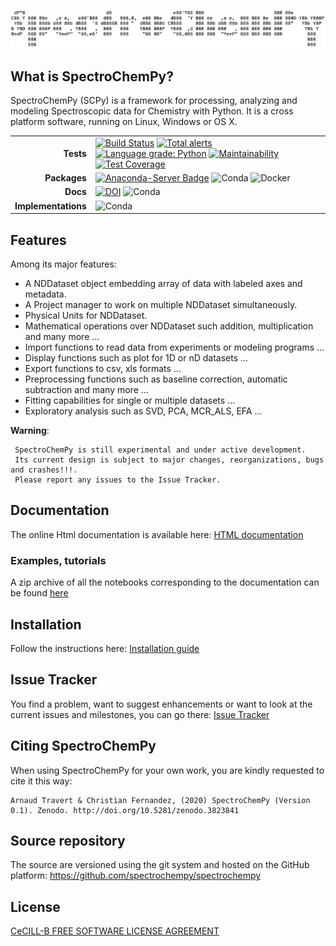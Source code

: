 ![titre](titre.png)
## What is SpectroChemPy?

SpectroChemPy (SCPy) is a framework for processing, analyzing and modeling 
Spectroscopic data for Chemistry with Python. It is a cross platform software, 
running on Linux, Windows or OS X.

||| 
|---:|:---|
|**Tests**|[![Build Status](https://travis-ci.com/spectrochempy/spectrochempy.svg?branch=master)](https://travis-ci.com/spectrochempy/spectrochempy) [![Total alerts](https://img.shields.io/lgtm/alerts/g/spectrochempy/spectrochempy.svg?logo=lgtm&logoWidth=18)](https://lgtm.com/projects/g/spectrochempy/spectrochempy/alerts/) [![Language grade: Python](https://img.shields.io/lgtm/grade/python/g/spectrochempy/spectrochempy.svg?logo=lgtm&logoWidth=18)](https://lgtm.com/projects/g/spectrochempy/spectrochempy/context:python) [![Maintainability](https://api.codeclimate.com/v1/badges/78681bc1aabbb8ca915f/maintainability)](https://codeclimate.com/github/spectrochempy/spectrochempy/maintainability) [![Test Coverage](https://api.codeclimate.com/v1/badges/78681bc1aabbb8ca915f/test_coverage)](https://codeclimate.com/github/spectrochempy/spectrochempy/test_coverage)| 
|**Packages**|[![Anaconda-Server Badge](https://anaconda.org/spectrocat/spectrochempy/badges/installer/conda.svg)](https://conda.anaconda.org/spectrocat) ![Conda](https://img.shields.io/conda/v/spectrocat/spectrochempy) ![Docker](https://img.shields.io/docker/cloud/automated/spectrocat/spectrochempy) |
|**Docs**|[![DOI](https://zenodo.org/badge/DOI/10.5281/zenodo.3823841.svg)](https://doi.org/10.5281/zenodo.3823841) ![Conda](https://img.shields.io/conda/l/spectrocat/spectrochempy)|  
|**Implementations**|![Conda](https://img.shields.io/conda/pn/spectrocat/spectrochempy)|



## Features

Among its major features:

* A NDDataset object embedding array of data with labeled axes and metadata.
* A Project manager to work on multiple NDDataset simultaneously.
* Physical Units for NDDataset.
* Mathematical operations over NDDataset such addition, multiplication and many more ...
* Import functions to read data from experiments or modeling programs ...
* Display functions such as plot for 1D or nD datasets ...
* Export functions to csv, xls formats ...
* Preprocessing functions such as baseline correction, automatic subtraction and many more ...
* Fitting capabilities for single or multiple datasets ...
* Exploratory analysis such as SVD, PCA, MCR_ALS, EFA ...

**Warning**:

     SpectroChemPy is still experimental and under active development. 
     Its current design is subject to major changes, reorganizations, bugs and crashes!!!. 
     Please report any issues to the Issue Tracker.

## Documentation

The online Html documentation is available here:  [HTML documentation](https://www.spectrochempy.fr)

### Examples, tutorials

A zip archive of all the notebooks corresponding to the documentation  can be found [here](https://www.spectrochempy.fr/downloads/stable-spectrochempy-notebooks.zip)

## Installation

Follow the instructions here: [Installation guide](https://www.spectrochempy.fr/stable/gettingstarted/install/index.html)

## Issue Tracker

You find a problem, want to suggest enhancements or want to look at the current issues and milestones, you can go there:  [Issue Tracker](https://github.com/spectrochempy/spectrochempy/issues)

## Citing SpectroChemPy

When using SpectroChemPy for your own work, you are kindly requested to cite it this way:
```
Arnaud Travert & Christian Fernandez, (2020) SpectroChemPy (Version 0.1). Zenodo. http://doi.org/10.5281/zenodo.3823841
```

## Source repository 

The source are versioned using the git system and hosted on the GitHub platform: 
https://github.com/spectrochempy/spectrochempy

## License

[CeCILL-B FREE SOFTWARE LICENSE AGREEMENT](https://cecill.info/licences/Licence_CeCILL-B_V1-en.html)
